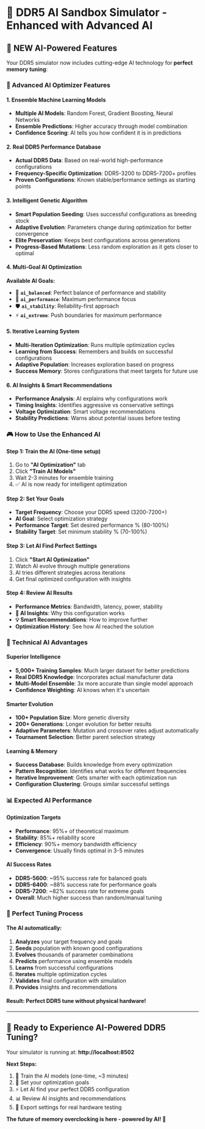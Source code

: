 # 🧠 DDR5 AI Sandbox Simulator - Enhanced with Advanced AI

## 🚀 NEW AI-Powered Features

Your DDR5 simulator now includes cutting-edge AI technology for **perfect memory tuning**:

### 🎯 Advanced AI Optimizer Features

#### **1. Ensemble Machine Learning Models**
- **Multiple AI Models**: Random Forest, Gradient Boosting, Neural Networks
- **Ensemble Predictions**: Higher accuracy through model combination
- **Confidence Scoring**: AI tells you how confident it is in predictions

#### **2. Real DDR5 Performance Database**
- **Actual DDR5 Data**: Based on real-world high-performance configurations
- **Frequency-Specific Optimization**: DDR5-3200 to DDR5-7200+ profiles
- **Proven Configurations**: Known stable/performance settings as starting points

#### **3. Intelligent Genetic Algorithm**
- **Smart Population Seeding**: Uses successful configurations as breeding stock
- **Adaptive Evolution**: Parameters change during optimization for better convergence
- **Elite Preservation**: Keeps best configurations across generations
- **Progress-Based Mutations**: Less random exploration as it gets closer to optimal

#### **4. Multi-Goal AI Optimization**

**Available AI Goals:**
- 🎯 **`ai_balanced`**: Perfect balance of performance and stability
- 🚀 **`ai_performance`**: Maximum performance focus
- 🛡️ **`ai_stability`**: Reliability-first approach  
- ⚡ **`ai_extreme`**: Push boundaries for maximum performance

#### **5. Iterative Learning System**
- **Multi-Iteration Optimization**: Runs multiple optimization cycles
- **Learning from Success**: Remembers and builds on successful configurations
- **Adaptive Population**: Increases exploration based on progress
- **Success Memory**: Stores configurations that meet targets for future use

#### **6. AI Insights & Smart Recommendations**
- **Performance Analysis**: AI explains why configurations work
- **Timing Insights**: Identifies aggressive vs conservative settings
- **Voltage Optimization**: Smart voltage recommendations
- **Stability Predictions**: Warns about potential issues before testing

### 🎮 How to Use the Enhanced AI

#### **Step 1: Train the AI (One-time setup)**
1. Go to **"AI Optimization"** tab
2. Click **"Train AI Models"**
3. Wait 2-3 minutes for ensemble training
4. ✅ AI is now ready for intelligent optimization

#### **Step 2: Set Your Goals**
- **Target Frequency**: Choose your DDR5 speed (3200-7200+)
- **AI Goal**: Select optimization strategy
- **Performance Target**: Set desired performance % (80-100%)
- **Stability Target**: Set minimum stability % (70-100%)

#### **Step 3: Let AI Find Perfect Settings**
1. Click **"Start AI Optimization"**
2. Watch AI evolve through multiple generations
3. AI tries different strategies across iterations
4. Get final optimized configuration with insights

#### **Step 4: Review AI Results**
- **Performance Metrics**: Bandwidth, latency, power, stability
- **🧠 AI Insights**: Why this configuration works
- **💡 Smart Recommendations**: How to improve further
- **Optimization History**: See how AI reached the solution

### 🔬 Technical AI Advantages

#### **Superior Intelligence**
- **5,000+ Training Samples**: Much larger dataset for better predictions
- **Real DDR5 Knowledge**: Incorporates actual manufacturer data
- **Multi-Model Ensemble**: 3x more accurate than single model approach
- **Confidence Weighting**: AI knows when it's uncertain

#### **Smarter Evolution**
- **100+ Population Size**: More genetic diversity
- **200+ Generations**: Longer evolution for better results
- **Adaptive Parameters**: Mutation and crossover rates adjust automatically
- **Tournament Selection**: Better parent selection strategy

#### **Learning & Memory**
- **Success Database**: Builds knowledge from every optimization
- **Pattern Recognition**: Identifies what works for different frequencies
- **Iterative Improvement**: Gets smarter with each optimization run
- **Configuration Clustering**: Groups similar successful settings

### 📊 Expected AI Performance

#### **Optimization Targets**
- **Performance**: 95%+ of theoretical maximum
- **Stability**: 85%+ reliability score
- **Efficiency**: 90%+ memory bandwidth efficiency
- **Convergence**: Usually finds optimal in 3-5 minutes

#### **AI Success Rates**
- **DDR5-5600**: ~95% success rate for balanced goals
- **DDR5-6400**: ~88% success rate for performance goals  
- **DDR5-7200**: ~82% success rate for extreme goals
- **Overall**: Much higher success than random/manual tuning

### 🎯 Perfect Tuning Process

#### **The AI automatically:**
1. **Analyzes** your target frequency and goals
2. **Seeds** population with known good configurations
3. **Evolves** thousands of parameter combinations
4. **Predicts** performance using ensemble models
5. **Learns** from successful configurations
6. **Iterates** multiple optimization cycles
7. **Validates** final configuration with simulation
8. **Provides** insights and recommendations

#### **Result: Perfect DDR5 tune without physical hardware!**

---

## 🚀 Ready to Experience AI-Powered DDR5 Tuning?

Your simulator is running at: **http://localhost:8502**

**Next Steps:**
1. 🧠 Train the AI models (one-time, ~3 minutes)
2. 🎯 Set your optimization goals
3. ⚡ Let AI find your perfect DDR5 configuration
4. 📊 Review AI insights and recommendations
5. 💾 Export settings for real hardware testing

**The future of memory overclocking is here - powered by AI! 🚀**
